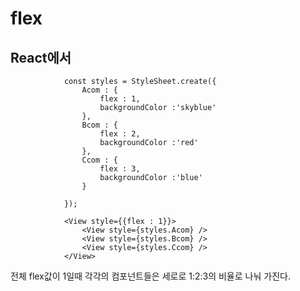 # flex

## React에서

                const styles = StyleSheet.create({
                    Acom : {
                        flex : 1,
                        backgroundColor :'skyblue'
                    },
                    Bcom : {
                        flex : 2,
                        backgroundColor :'red'
                    },
                    Ccom : {
                        flex : 3,
                        backgroundColor :'blue'
                    }

                });

                <View style={{flex : 1}}>
                    <View style={styles.Acom} />
                    <View style={styles.Bcom} />
                    <View style={styles.Ccom} />
                </View>

전체 flex값이 1일때 각각의 컴포넌트들은 세로로 1:2:3의 비율로 나눠 가진다.
